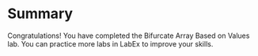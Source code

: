 # Summary

Congratulations! You have completed the Bifurcate Array Based on Values lab. You can practice more labs in LabEx to improve your skills.
